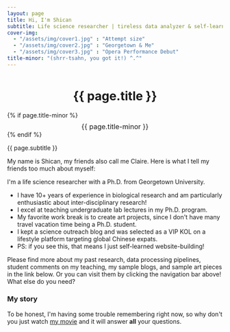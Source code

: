 ```yaml
---
layout: page
title: Hi, I'm Shican
subtitle: Life science researcher | tireless data analyzer & self-learner | excellent lecturer | open to hire
cover-img: 
  - "/assets/img/cover1.jpg" : "Attempt size"
  - "/assets/img/cover2.jpg" : "Georgetown & Me"
  - "/assets/img/cover3.jpg" : "Opera Performance Debut"
title-minor: "(shrr-tsahn, you got it!) ^.^"
---
```


<style>
  .page-title {
    margin-top: 3rem; /* Adjust the margin as needed */
    text-align: center; /* Center the main title text */
  }
  .title-minor {
    font-size: 1rem; /* Smaller font size for the title-minor */
    display: block;
    margin-top: 0.5rem; /* Space between title and minor title */
    text-align: center; /* Center the minor title text */
  }
</style>

<h1 class="page-title">{{ page.title }}</h1>
{% if page.title-minor %}
  <span class="title-minor">{{ page.title-minor }}</span>
{% endif %}

<p>{{ page.subtitle }}</p>

My name is Shican, my friends also call me Claire. Here is what I tell my friends too much about myself:

I'm a life science researcher with a Ph.D. from Georgetown University. 

- I have 10+ years of experience in biological research and am particularly enthusiastic about inter-disciplinary research!
- I excel at teaching undergraduate lab lectures in my Ph.D. program.
- My favorite work break is to create art projects, since I don't have many travel vacation time being a Ph.D. student.
- I kept a science outreach blog and was selected as a VIP KOL on a lifestyle platform targeting global Chinese expats.
- PS: if you see this, that means I just self-learned website-building! 

Please find more about my past research, data processing pipelines, student comments on my teaching, my sample blogs, and sample art pieces in the link below. Or you can visit them by clicking the navigation bar above! What else do you need?

### My story

To be honest, I'm having some trouble remembering right now, so why don't you just watch [my movie](https://en.wikipedia.org/wiki/The_Princess_Bride_%28film%29) and it will answer **all** your questions.
